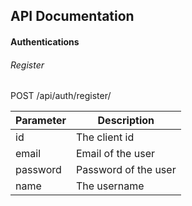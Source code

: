 ## API Documentation

#### Authentications

###### Register
POST /api/auth/register/

Parameter 	| Description
------------|---------------------
id			| The client id
email		| Email of the user
password	| Password of the user
name 		| The username


